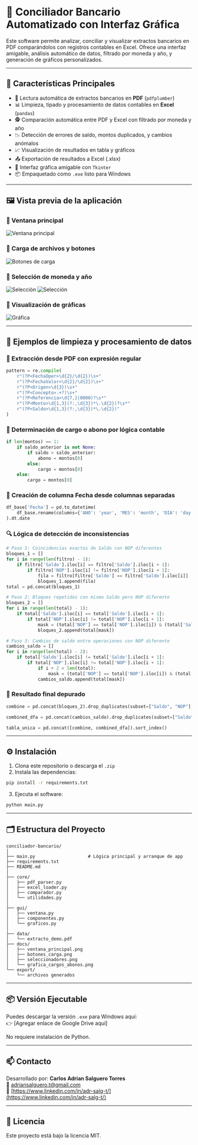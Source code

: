 
# 🏦 Conciliador Bancario Automatizado con Interfaz Gráfica

Este software permite analizar, conciliar y visualizar extractos bancarios en PDF comparándolos con registros contables en Excel. Ofrece una interfaz amigable, análisis automático de datos, filtrado por moneda y año, y generación de gráficos personalizados.

---

## 📌 Características Principales

- 🧾 Lectura automática de extractos bancarios en **PDF** (`pdfplumber`)
- 📊 Limpieza, tipado y procesamiento de datos contables en **Excel** (`pandas`)
- 🕵️‍ Comparación automática entre PDF y Excel con filtrado por moneda y año
- 📉 Detección de errores de saldo, montos duplicados, y cambios anómalos
- 📈 Visualización de resultados en tabla y gráficos
- 📤 Exportación de resultados a Excel (.xlsx)
- 🧩 Interfaz gráfica amigable con `Tkinter`
- 📦 Empaquetado como `.exe` listo para Windows

---

## 🖼️ Vista previa de la aplicación

### 🔹 Ventana principal
![Ventana principal](imagen_app/ventana_principal.png)

### 🔹 Carga de archivos y botones
![Botones de carga](imagen_app/botones_carga.png)

### 🔹 Selección de moneda y año
![Selección](imagen_app/Moneda.png)
![Selección](imagen_app/Año.png)

### 🔹 Visualización de gráficas
![Gráfica](imagen_app/graficas.png)

---

## 🧠 Ejemplos de limpieza y procesamiento de datos

### 🧹 Extracción desde PDF con expresión regular

```python
pattern = re.compile(
    r"(?P<FechaOper>\d{2}/\d{2})\s+"
    r"(?P<FechaValor>\d{2}/\d{2})\s+"
    r"(?P<Origen>\d{3})\s+"
    r"(?P<Concepto>.+?)\s+"
    r"(?P<Referencia>\d{7,}|0000)?\s*"
    r"(?P<Monto>\d{1,3}(?:,\d{3})*\.\d{2})?\s*"
    r"(?P<Saldo>\d{1,3}(?:,\d{3})*\.\d{2})"
)
```

### 🧮 Determinación de cargo o abono por lógica contable

```python
if len(montos) == 1:
    if saldo_anterior is not None:
        if saldo > saldo_anterior:
            abono = montos[0]
        else:
            cargo = montos[0]
    else:
        cargo = montos[0]
```

### 📅 Creación de columna Fecha desde columnas separadas

```python
df_base['Fecha'] = pd.to_datetime(
    df_base.rename(columns={'ANO': 'year', 'MES': 'month', 'DIA': 'day'})[['year', 'month', 'day']]
).dt.date
```
### 🔍 Lógica de detección de inconsistencias

```python
# Paso 1: Coincidencias exactas de Saldo con NOP diferentes
bloques_1 = []
for i in range(len(filtro) - 1):
    if filtro['Saldo'].iloc[i] == filtro['Saldo'].iloc[i + 1]:
        if filtro['NOP'].iloc[i] != filtro['NOP'].iloc[i + 1]:
            fila = filtro[filtro['Saldo'] == filtro['Saldo'].iloc[i]]
            bloques_1.append(fila)
total = pd.concat(bloques_1)

# Paso 2: Bloques repetidos con mismo Saldo pero NOP diferente
bloques_2 = []
for i in range(len(total) - 1):
    if total['Saldo'].iloc[i] == total['Saldo'].iloc[i + 1]:
        if total['NOP'].iloc[i] != total['NOP'].iloc[i + 1]:
            mask = (total['NOP'] == total['NOP'].iloc[i]) & (total['Saldo'] == total['Saldo'].iloc[i])
            bloques_2.append(total[mask])

# Paso 3: Cambios de saldo entre operaciones con NOP diferente
cambios_saldo = []
for i in range(len(total) - 2):
    if total['Saldo'].iloc[i] != total['Saldo'].iloc[i + 1]:
        if total['NOP'].iloc[i] != total['NOP'].iloc[i + 1]:
            if i + 2 < len(total):
                mask = (total['NOP'] == total['NOP'].iloc[i]) & (total['Saldo'] == total['Saldo'].iloc[i + 2])
            cambios_saldo.append(total[mask])
```

### 🧾 Resultado final depurado
```python
combine = pd.concat(bloques_2).drop_duplicates(subset=["Saldo", "NOP"], keep="first")

combined_dfa = pd.concat(cambios_saldo).drop_duplicates(subset=["Saldo", "NOP"], keep="first")

tabla_unica = pd.concat([combine, combined_dfa]).sort_index()
```
---

## ⚙️ Instalación

1. Clona este repositorio o descarga el `.zip`
2. Instala las dependencias:

```bash
pip install -r requirements.txt
```

3. Ejecuta el software:

```bash
python main.py
```

---

## 🗂 Estructura del Proyecto

```
conciliador-bancario/
│
├── main.py                    # Lógica principal y arranque de app
├── requirements.txt
├── README.md
│
├── core/
│   ├── pdf_parser.py
│   ├── excel_loader.py
│   ├── comparador.py
│   └── utilidades.py
│
├── gui/
│   ├── ventana.py
│   ├── componentes.py
│   └── graficos.py
│
├── data/
│   └── extracto_demo.pdf
├── docs/
│   ├── ventana_principal.png
│   ├── botones_carga.png
│   ├── seleccionadores.png
│   └── grafica_cargos_abonos.png
└── export/
    └── archivos generados
```

---

## 📦 Versión Ejecutable

Puedes descargar la versión `.exe` para Windows aquí:  
👉 [Agregar enlace de Google Drive aquí]

No requiere instalación de Python.

---

## 📫 Contacto

Desarrollado por: **Carlos Adrian Salguero Torres**  
📧 adriansalguero.t@gmail.com  
🔗 [https://www.linkedin.com/in/adr-salg-t/](https://www.linkedin.com/in/adr-salg-t/)

---

## 📝 Licencia

Este proyecto está bajo la licencia MIT.
